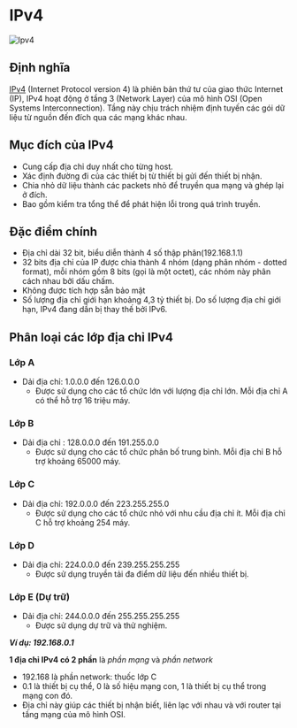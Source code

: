# IPv4

![Ipv4](https://www.cloudns.net/blog/wp-content/uploads/2023/03/IPv4-Address-Format.png)

## Định nghĩa
[IPv4](https://vi.wikipedia.org/wiki/IPv4) (Internet Protocol version 4) là phiên bản thứ tư của giao thức Internet (IP), IPv4 hoạt động ở tầng 3 (Network Layer) của mô hình OSI (Open Systems Interconnection). Tầng này chịu trách nhiệm định tuyến các gói dữ liệu từ nguồn đến đích qua các mạng khác nhau.

## Mục đích của IPv4
- Cung cấp địa chỉ duy nhất cho từng host.
- Xác định đường đi của các thiết bị từ thiết bị gửi đến thiết bị nhận.
- Chia nhỏ dữ liệu thành các packets nhỏ để truyền qua mạng và ghép lại ở đích.
- Bao gồm kiểm tra tổng thể để phát hiện lỗi trong quá trình truyền.

## Đặc điểm chính
- Địa chỉ dài 32 bit, biểu diễn thành 4 số thập phân(192.168.1.1)
- 32 bits địa chỉ của IP được chia thành 4 nhóm (dạng phân nhóm - dotted format), mỗi nhóm gồm 8 bits (gọi là một octet), các nhóm này phân cách nhau bởi dấu chấm. 
- Không được tích hợp sẵn bảo mật
- Số lượng địa chỉ giới hạn khoảng 4,3 tỷ thiết bị. Do số lượng địa chỉ giới hạn, IPv4 đang dần bị thay thế bởi IPv6.

## Phân loại các lớp địa chỉ IPv4

### Lớp A
- Dải địa chỉ: 1.0.0.0 đến 126.0.0.0
  - Được sử dụng cho các tổ chức lớn với lượng địa chỉ lớn. Mỗi địa chỉ A có thể hỗ trợ 16 triệu máy.

### Lớp B
- Dải địa chỉ : 128.0.0.0 đến 191.255.0.0
  - Được sử dụng cho các tổ chức phân bố trung bình. Mỗi địa chỉ B hỗ trợ khoảng 65000 máy.

### Lớp C
- Dải địa chỉ: 192.0.0.0 đến 223.255.255.0  
  - Được sử dụng cho các tổ chức nhỏ với nhu cầu địa chỉ ít. Mỗi địa chỉ C hỗ trợ khoảng 254 máy.

### Lớp D
- Dải địa chỉ: 224.0.0.0 đến 239.255.255.255
  - Được sử dụng truyền tải đa điểm dữ liệu đến nhiều thiết bị.

### Lớp E (Dự trữ)
- Dải địa chỉ: 244.0.0.0 đến 255.255.255.255
  - Được sử dụng dự trữ và thử nghiệm.

**_Ví dụ: 192.168.0.1_**

**1 địa chỉ IPv4 có 2 phần** là _phần mạng_ và _phần network_
- 192.168 là phần network: thuốc lớp C
- 0.1 là thiết bị cụ thể, 0 là số hiệu mạng con, 1 là thiết bị cụ thể trong mạng con đó.
- Địa chỉ này giúp các thiết bị nhận biết, liên lạc với nhau và với router tại tầng mạng của mô hình OSI.


